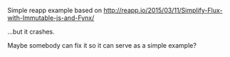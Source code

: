 Simple reapp example based on http://reapp.io/2015/03/11/Simplify-Flux-with-Immutable-js-and-Fynx/

...but it crashes.

Maybe somebody can fix it so it can serve as a simple example?